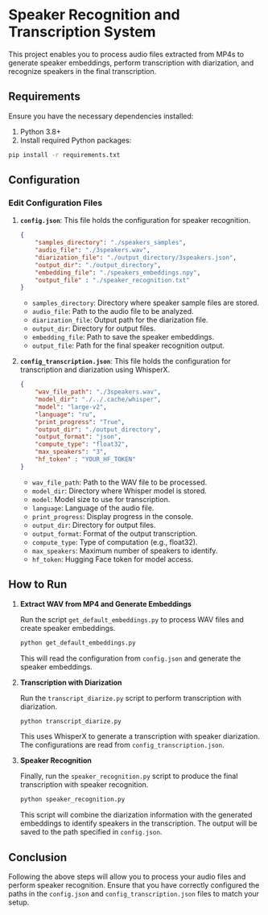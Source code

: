 
# Speaker Recognition and Transcription System

This project enables you to process audio files extracted from MP4s to generate speaker embeddings, perform transcription with diarization, and recognize speakers in the final transcription.

## Requirements

Ensure you have the necessary dependencies installed:

1. Python 3.8+
2. Install required Python packages:

```bash
pip install -r requirements.txt
```

## Configuration

### Edit Configuration Files

1. **`config.json`**: This file holds the configuration for speaker recognition.
    ```json
    {
        "samples_directory": "./speakers_samples",
        "audio_file": "./3speakers.wav",
        "diarization_file": "./output_directory/3speakers.json",
        "output_dir": "./output_directory",
        "embedding_file": "./speakers_embeddings.npy",
        "output_file" : "./speaker_recognition.txt"
    }
    ```

    - `samples_directory`: Directory where speaker sample files are stored.
    - `audio_file`: Path to the audio file to be analyzed.
    - `diarization_file`: Output path for the diarization file.
    - `output_dir`: Directory for output files.
    - `embedding_file`: Path to save the speaker embeddings.
    - `output_file`: Path for the final speaker recognition output.

2. **`config_transcription.json`**: This file holds the configuration for transcription and diarization using WhisperX.
    ```json
    {
        "wav_file_path": "./3speakers.wav",
        "model_dir": "./../.cache/whisper",
        "model": "large-v2",
        "language": "ru",
        "print_progress": "True",
        "output_dir": "./output_directory",
        "output_format": "json",
        "compute_type": "float32",
        "max_speakers": "3",
        "hf_token" : "YOUR_HF_TOKEN"
    }
    ```

    - `wav_file_path`: Path to the WAV file to be processed.
    - `model_dir`: Directory where Whisper model is stored.
    - `model`: Model size to use for transcription.
    - `language`: Language of the audio file.
    - `print_progress`: Display progress in the console.
    - `output_dir`: Directory for output files.
    - `output_format`: Format of the output transcription.
    - `compute_type`: Type of computation (e.g., float32).
    - `max_speakers`: Maximum number of speakers to identify.
    - `hf_token`: Hugging Face token for model access.

## How to Run

1. **Extract WAV from MP4 and Generate Embeddings**

    Run the script `get_default_embeddings.py` to process WAV files and create speaker embeddings.

    ```bash
    python get_default_embeddings.py
    ```

    This will read the configuration from `config.json` and generate the speaker embeddings.

2. **Transcription with Diarization**

    Run the `transcript_diarize.py` script to perform transcription with diarization.

    ```bash
    python transcript_diarize.py
    ```

    This uses WhisperX to generate a transcription with speaker diarization. The configurations are read from `config_transcription.json`.

3. **Speaker Recognition**

    Finally, run the `speaker_recognition.py` script to produce the final transcription with speaker recognition.

    ```bash
    python speaker_recognition.py
    ```

    This script will combine the diarization information with the generated embeddings to identify speakers in the transcription. The output will be saved to the path specified in `config.json`.

## Conclusion

Following the above steps will allow you to process your audio files and perform speaker recognition. Ensure that you have correctly configured the paths in the `config.json` and `config_transcription.json` files to match your setup.
